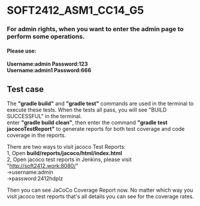 # SOFT2412_ASM1_CC14_G5

### For admin rights, when you want to enter the admin page to perform some operations.
#### Please use:
 **Username:admin Password:123**  
 **Username:admin1 Password:666**

## Test case
The **"gradle build"** and **"gradle test"** commands are used in the terminal to execute these tests.
When the tests all pass, you will see "BUILD SUCCESSFUL" in the terminal.  
enter **"gradle build clean"**, then enter the command **"gradle test jacocoTestReport"** to generate reports for both test coverage and code coverage in the reports.

There are two ways to visit jacoco Test Reports:  
1, Open **build/reports/jacoco/html/index.html**   
2, Open jacoco test reports in Jenkins, please visit "http://soft2412.work:8080/"  
->username:admin  
->password:2412hdplz

Then you can see JaCoCo Coverage Report now. No matter which way you visit jacoco test reports that's all details you can see for the coverage rates.

